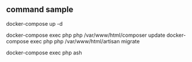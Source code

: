 ## command sample

docker-compose up -d

docker-compose exec php php /var/www/html/composer update
docker-compose exec php php /var/www/html/artisan migrate

docker-compose exec php ash